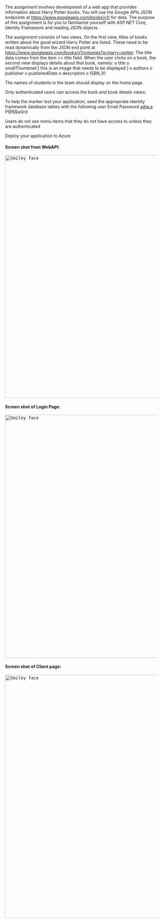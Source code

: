 The assignment involves development of a web app that provides information about Harry Potter books. You will use the Google APIs JSON endpoints at https://www.googleapis.com/books/v1/ for data.
The purpose of this assignment is for you to familiarize yourself with ASP.NET Core, Identity Framework and reading JSON objects.

The assignment consists of two views. On the first view, titles of books written about the good wizard Harry Potter are listed. These need to be read dynamically from the JSON end point at https://www.googleapis.com/books/v1/volumes?q=harry+potter. The title data comes from the item >> title field.
When the user clicks on a book, the second view displays details about that book, namely:
  o title
  o smallThumbnail [ this is an image that needs to be displayed ]
  o authors
  o publisher
  o publishedDate
  o description
  o ISBN_10

The names of students in the team should display on the home page.

Only authenticated users can access the book and book details views.

To help the marker test your application, seed the appropriate identity framework database tables with the following user Email Password a@a.a P@$$w0rd

Users do not see menu items that they do not have access to unless they are authenticated

Deploy your application to Azure


<h4>Screen shot from WebAPI:</h4>
<kbd>
<img src="https://github.com/switch900/Comp3973_Assign_01/blob/master/BookApi.PNG" alt="Smiley face" width="800">
</kbd>


<h4>Screen shot of Login Page:</h4>
<kbd>
<img src="https://github.com/switch900/Comp3973_Assign_01/blob/master/LoginPage.PNG" alt="Smiley face" width="800">
</kbd>


<h4>Screen shot of Client page:</h4>
<kbd>
<img src="https://github.com/switch900/Comp3973_Assign_01/blob/master/BookClient.PNG" alt="Smiley face" width="800">
</kbd>
